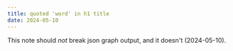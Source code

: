 ```yaml
---
title: quoted 'word' in h1 title
date: 2024-05-10
---
```


This note should _not_ break json graph output, and it doesn't (2024-05-10).
